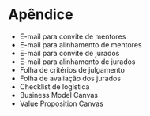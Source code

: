 # Apêndice

* E-mail para convite de mentores
* E-mail para alinhamento de mentores
* E-mail para convite de jurados
* E-mail para alinhamento de jurados
* Folha de critérios de julgamento
* Folha de avaliação dos jurados
* Checklist de logística
* Business Model Canvas
* Value Proposition Canvas